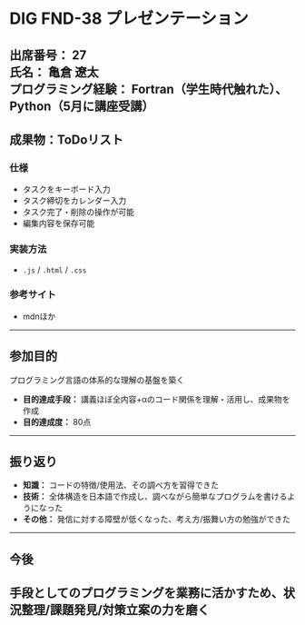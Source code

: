 # DIG FND-38 プレゼンテーション
**出席番号：** 27  
**氏名：** 亀倉 遼太  
**プログラミング経験：**   Fortran（学生時代触れた）、Python（5月に講座受講）
---
## 成果物：ToDoリスト
### 仕様
- タスクをキーボード入力
- タスク締切をカレンダー入力
- タスク完了・削除の操作が可能
- 編集内容を保存可能
### 実装方法
- `.js` / `.html` / `.css`
### 参考サイト
- mdnほか
---
## 参加目的
プログラミング言語の体系的な理解の基盤を築く
- **目的達成手段：** 講義ほぼ全内容+αのコード関係を理解・活用し、成果物を作成
- **目的達成度：** 80点
---
## 振り返り
- **知識：** コードの特徴/使用法、その調べ方を習得できた
- **技術：** 全体構造を日本語で作成し、調べながら簡単なプログラムを書けるようになった
- **その他：** 発信に対する障壁が低くなった、考え方/振舞い方の勉強ができた
---
## 今後
手段としてのプログラミングを業務に活かすため、状況整理/課題発見/対策立案の力を磨く
---
